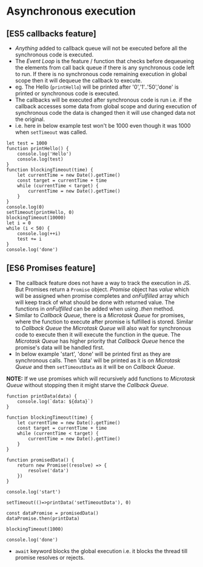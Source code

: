 # Asynchronous execution
## [ES5 callbacks feature]
- *Anything* added to callback queue will not be executed before all the synchronous code is executed.
- The *Event Loop* is the feature / function that checks before dequeueing the elements from call back queue if there is any synchronous code left to run.
 If there is no synchronous code remaining execution in global scope then it will dequeue the callback to execute.
- eg. The Hello (`printHello`) will be printed after '0','1'..'50','done' is printed or synchronous code is executed. <br>
- The callbacks will be executed after synchronous code is run i.e. if the callback accesses some data from global scope and during execution of synchronous code the data is changed then it will use changed data not the original.
- i.e. here in below example test won't be 1000 even though it was 1000 when `setTimeout` was called.
```
let test = 1000
function printHello() {
    console.log('Hello')
    console.log(test)
}
function blockingTimeout(time) {
    let currentTime = new Date().getTime()
    const target = currentTime + time
    while (currentTime < target) {
        currentTime = new Date().getTime()
    }
}
console.log(0)
setTimeout(printHello, 0)
blockingTimeout(10000)
let i = 0
while (i < 50) {
    console.log(++i)
    test += i
}
console.log('done')
```
## [ES6 Promises feature]
- The callback feature does not have a way to track the execution in JS.
 But Promises return a `Promise` object. *Promise* object has *value* which will be assigned when promise completes
 and *onFulfilled* array which will keep track of what should be done with returned value.
 The functions in *onFulfilled* can be added when using *.then* method.
- Similar to *Callback Queue*, there is a *Microtask Queue* for promises,
 where the function to execute after promise is fulfilled is stored.
 Similar to *Callback Queue* the *Microtask Queue* will also wait for synchronous code to execute
 then it will execute the function in the queue.
 The *Microtask Queue* has higher priority that *Callback Queue* hence the promise's data will be handled first.
- In below example 'start', 'done' will be printed first as they are synchronous calls.
 Then 'data' will be printed as it is on *Microtask Queue* and then `setTimeoutData` as it will be on *Callback Queue*.

**NOTE:** If we use promises which will recursively add functions to *Microtask Queue* without stopping then it might starve the *Callback Queue*.
```
function printData(data) {
    console.log(`data: ${data}`)
}

function blockingTimeout(time) {
    let currentTime = new Date().getTime()
    const target = currentTime + time
    while (currentTime < target) {
        currentTime = new Date().getTime()
    }
}

function promisedData() {
    return new Promise((resolve) => {
        resolve('data')
    })
}

console.log('start')

setTimeout(()=>printData('setTimeoutData'), 0)

const dataPromise = promisedData()
dataPromise.then(printData)

blockingTimeout(1000)

console.log('done')
```
- `await` keyword blocks the global execution i.e. it blocks the thread till promise resolves or rejects.
